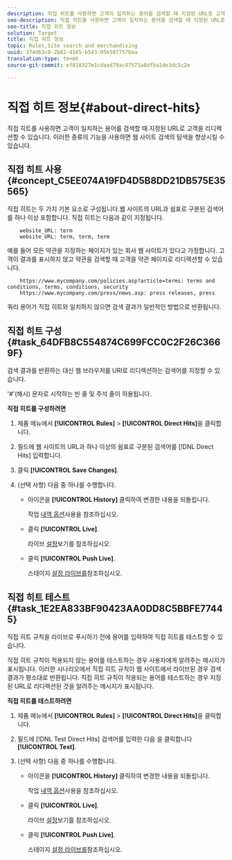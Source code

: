 ```yaml
---
description: 직접 히트를 사용하면 고객이 일치하는 용어를 검색할 때 지정된 URL로 고객을 리디렉션할 수 있습니다. 이러한 종류의 기능을 사용하면 웹 사이트 검색의 탐색을 향상시킬 수 있습니다.
seo-description: 직접 히트를 사용하면 고객이 일치하는 용어를 검색할 때 지정된 URL로 고객을 리디렉션할 수 있습니다. 이러한 종류의 기능을 사용하면 웹 사이트 검색의 탐색을 향상시킬 수 있습니다.
seo-title: 직접 히트 정보
solution: Target
title: 직접 히트 정보
topic: Rules,Site search and merchandising
uuid: 374d63c8-2b82-4165-b543-05b587757baa
translation-type: tm+mt
source-git-commit: ef818327e1cdaad79ac47575a8dfba1de3dc5c2e

---
```



# 직접 히트 정보{#about-direct-hits}

직접 히트를 사용하면 고객이 일치하는 용어를 검색할 때 지정된 URL로 고객을 리디렉션할 수 있습니다. 이러한 종류의 기능을 사용하면 웹 사이트 검색의 탐색을 향상시킬 수 있습니다.

## 직접 히트 사용 {#concept_C5EE074A19FD4D5B8DD21DB575E35565}

직접 히트는 두 가지 기본 요소로 구성됩니다.웹 사이트의 URL과 쉼표로 구분된 검색어를 하나 이상 포함합니다. 직접 히트는 다음과 같이 지정됩니다.

```
    website_URL: term
    website_URL: term, term, term
```

예를 들어 모든 약관을 지정하는 페이지가 있는 회사 웹 사이트가 있다고 가정합니다. 고객이 결과를 표시하지 않고 약관을 검색할 때 고객을 약관 페이지로 리디렉션할 수 있습니다.

```
    https://www.mycompany.com/policies.asp?article=terms: terms and conditions, terms, conditions, security
    https://www.mycompany.com/press/news.asp: press releases, press
```

쿼리 용어가 직접 히트와 일치하지 않으면 검색 결과가 일반적인 방법으로 반환됩니다.

## 직접 히트 구성 {#task_64DFB8C554874C699FCC0C2F26C3669F}

검색 결과를 반환하는 대신 웹 브라우저를 URI로 리디렉션하는 검색어를 지정할 수 있습니다.

<!-- 

t_configuring_direct_hits.xml

 -->

&#39;#&#39;(해시) 문자로 시작하는 빈 줄 및 주석 줄이 허용됩니다.

**직접 히트를 구성하려면**

1. 제품 메뉴에서 **[!UICONTROL Rules]** > **[!UICONTROL Direct Hits]**&#x200B;을 클릭합니다.
1. 필드에 웹 사이트의 URL과 하나 이상의 쉼표로 구분된 검색어를 [!DNL Direct Hits] 입력합니다.
1. 클릭 **[!UICONTROL Save Changes]**.
1. (선택 사항) 다음 중 하나를 수행합니다.

   * 아이콘을 **[!UICONTROL History]** 클릭하여 변경한 내용을 되돌립니다.

      작업 [내역 옵션](../t-using-the-history-option.md#task_70DD3F87A67242BBBD2CB27156F43002)사용을 참조하십시오.

   * 클릭 **[!UICONTROL Live]**.

      라이브 [설정](../c-about-staging.md#task_401A0EBDB5DB4D4CA933CBA7BECDC10F)보기를 참조하십시오.

   * 클릭 **[!UICONTROL Push Live]**.

      스테이지 [설정 라이브를](../c-about-staging.md#task_44306783B4C0408AAA58B471DAF2D9A4)참조하십시오.

## 직접 히트 테스트 {#task_1E2EA833BF90423AA0DD8C5BBFE77445}

직접 히트 규칙을 라이브로 푸시하기 전에 용어를 입력하여 직접 히트를 테스트할 수 있습니다.

<!-- 

t_testing_direct_hits.xml

 -->

직접 히트 규칙이 적용되지 않는 용어를 테스트하는 경우 사용자에게 알려주는 메시지가 표시됩니다. 이러한 시나리오에서 직접 히트 규칙이 웹 사이트에서 라이브된 경우 검색 결과가 평소대로 반환됩니다. 직접 히트 규칙이 적용되는 용어를 테스트하는 경우 지정된 URL로 리디렉션된 것을 알려주는 메시지가 표시됩니다.

**직접 히트를 테스트하려면**

1. 제품 메뉴에서 **[!UICONTROL Rules]** > **[!UICONTROL Direct Hits]**&#x200B;을 클릭합니다.
1. 필드에 [!DNL Test Direct Hits] 검색어를 입력한 다음 을 클릭합니다 **[!UICONTROL Test]**.
1. (선택 사항) 다음 중 하나를 수행합니다.

   * 아이콘을 **[!UICONTROL History]** 클릭하여 변경한 내용을 되돌립니다.

      작업 [내역 옵션](../t-using-the-history-option.md#task_70DD3F87A67242BBBD2CB27156F43002)사용을 참조하십시오.

   * 클릭 **[!UICONTROL Live]**.

      라이브 [설정](../c-about-staging.md#task_401A0EBDB5DB4D4CA933CBA7BECDC10F)보기를 참조하십시오.

   * 클릭 **[!UICONTROL Push Live]**.

      스테이지 [설정 라이브를](../c-about-staging.md#task_44306783B4C0408AAA58B471DAF2D9A4)참조하십시오.

